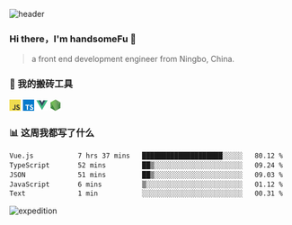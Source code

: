 ![header](https://raw.githubusercontent.com/fzq1998/fzq1998/master/header.png)

### Hi there，I'm handsomeFu 👋

> a front end development engineer from Ningbo, China.

### 🔧 我的搬砖工具
<code><img height="20" src="https://raw.githubusercontent.com/github/explore/80688e429a7d4ef2fca1e82350fe8e3517d3494d/topics/javascript/javascript.png" alt="javascript"></code>
<code><img height="20" src="https://raw.githubusercontent.com/github/explore/80688e429a7d4ef2fca1e82350fe8e3517d3494d/topics/typescript/typescript.png" alt="typescript"></code>
<code><img height="20" src="https://raw.githubusercontent.com/github/explore/80688e429a7d4ef2fca1e82350fe8e3517d3494d/topics/vue/vue.png" alt="vue"></code>
<code><img height="20" src="https://raw.githubusercontent.com/github/explore/80688e429a7d4ef2fca1e82350fe8e3517d3494d/topics/nodejs/nodejs.png" alt="nodejs"></code>



### 📊 这周我都写了什么
<!--START_SECTION:waka-->

```txt
Vue.js           7 hrs 37 mins   ████████████████████░░░░░   80.12 %
TypeScript       52 mins         ██▒░░░░░░░░░░░░░░░░░░░░░░   09.24 %
JSON             51 mins         ██▒░░░░░░░░░░░░░░░░░░░░░░   09.03 %
JavaScript       6 mins          ▒░░░░░░░░░░░░░░░░░░░░░░░░   01.12 %
Text             1 min           ░░░░░░░░░░░░░░░░░░░░░░░░░   00.31 %
```

<!--END_SECTION:waka-->


![expedition](https://raw.githubusercontent.com/fzq1998/fzq1998/master/expedition.gif)

